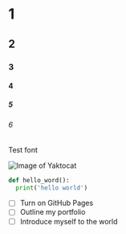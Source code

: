# 1
## 2
### 3
#### 4
##### 5
###### 6
Test font

![Image of Yaktocat](https://octodex.github.com/images/yaktocat.png)

``` Python
def hello_word():
  print('hello world')
```

- [ ] Turn on GitHub Pages
- [ ] Outline my portfolio
- [ ] Introduce myself to the world
